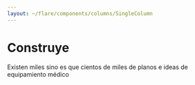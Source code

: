 ```yaml
---
layout: ~/flare/components/columns/SingleColumn
---
```


# Construye

Existen miles sino es que cientos de miles de planos e ideas de equipamiento
 médico

